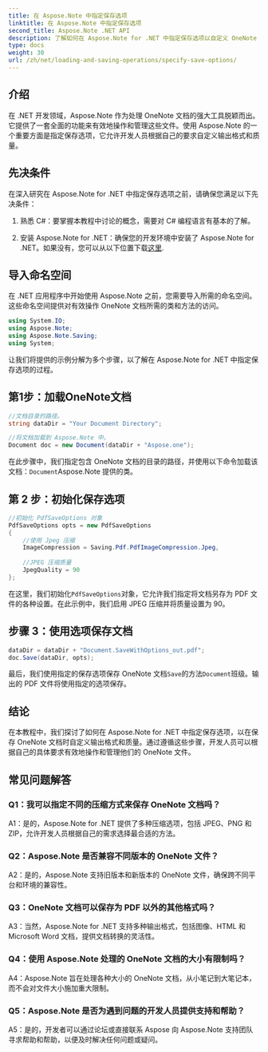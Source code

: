 ```yaml
---
title: 在 Aspose.Note 中指定保存选项
linktitle: 在 Aspose.Note 中指定保存选项
second_title: Aspose.Note .NET API
description: 了解如何在 Aspose.Note for .NET 中指定保存选项以自定义 OneNote 文档的输出格式和质量。
type: docs
weight: 30
url: /zh/net/loading-and-saving-operations/specify-save-options/
---
```

## 介绍

在 .NET 开发领域，Aspose.Note 作为处理 OneNote 文档的强大工具脱颖而出。它提供了一套全面的功能来有效地操作和管理这些文件。使用 Aspose.Note 的一个重要方面是指定保存选项，它允许开发人员根据自己的要求自定义输出格式和质量。

## 先决条件

在深入研究在 Aspose.Note for .NET 中指定保存选项之前，请确保您满足以下先决条件：

1. 熟悉 C#：要掌握本教程中讨论的概念，需要对 C# 编程语言有基本的了解。
   
2. 安装 Aspose.Note for .NET：确保您的开发环境中安装了 Aspose.Note for .NET。如果没有，您可以从以下位置下载[这里](https://releases.aspose.com/note/net/).

## 导入命名空间

在 .NET 应用程序中开始使用 Aspose.Note 之前，您需要导入所需的命名空间。这些命名空间提供对有效操作 OneNote 文档所需的类和方法的访问。

```csharp
using System.IO;
using Aspose.Note;
using Aspose.Note.Saving;
using System;
```

让我们将提供的示例分解为多个步骤，以了解在 Aspose.Note for .NET 中指定保存选项的过程。

## 第1步：加载OneNote文档

```csharp
//文档目录的路径。
string dataDir = "Your Document Directory";

//将文档加载到 Aspose.Note 中。
Document doc = new Document(dataDir + "Aspose.one");
```

在此步骤中，我们指定包含 OneNote 文档的目录的路径，并使用以下命令加载该文档：`Document`Aspose.Note 提供的类。

## 第 2 步：初始化保存选项

```csharp
//初始化 PdfSaveOptions 对象
PdfSaveOptions opts = new PdfSaveOptions
{
    //使用 Jpeg 压缩
    ImageCompression = Saving.Pdf.PdfImageCompression.Jpeg,
    
    //JPEG 压缩质量
    JpegQuality = 90
};
```

在这里，我们初始化`PdfSaveOptions`对象，它允许我们指定将文档另存为 PDF 文件的各种设置。在此示例中，我们启用 JPEG 压缩并将质量设置为 90。

## 步骤 3：使用选项保存文档

```csharp
dataDir = dataDir + "Document.SaveWithOptions_out.pdf";
doc.Save(dataDir, opts);
```

最后，我们使用指定的保存选项保存 OneNote 文档`Save`的方法`Document`班级。输出的 PDF 文件将使用指定的选项保存。

## 结论

在本教程中，我们探讨了如何在 Aspose.Note for .NET 中指定保存选项，以在保存 OneNote 文档时自定义输出格式和质量。通过遵循这些步骤，开发人员可以根据自己的具体要求有效地操作和管理他们的 OneNote 文件。

## 常见问题解答

### Q1：我可以指定不同的压缩方式来保存 OneNote 文档吗？

A1：是的，Aspose.Note for .NET 提供了多种压缩选项，包括 JPEG、PNG 和 ZIP，允许开发人员根据自己的需求选择最合适的方法。

### Q2：Aspose.Note 是否兼容不同版本的 OneNote 文件？

A2：是的，Aspose.Note 支持旧版本和新版本的 OneNote 文件，确保跨不同平台和环境的兼容性。

### Q3：OneNote 文档可以保存为 PDF 以外的其他格式吗？

A3：当然，Aspose.Note for .NET 支持多种输出格式，包括图像、HTML 和 Microsoft Word 文档，提供文档转换的灵活性。

### Q4：使用 Aspose.Note 处理的 OneNote 文档的大小有限制吗？

A4：Aspose.Note 旨在处理各种大小的 OneNote 文档，从小笔记到大笔记本，而不会对文件大小施加重大限制。

### Q5：Aspose.Note 是否为遇到问题的开发人员提供支持和帮助？

A5：是的，开发者可以通过论坛或直接联系 Aspose 向 Aspose.Note 支持团队寻求帮助和帮助，以便及时解决任何问题或疑问。